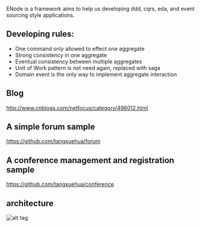 ENode is a framework aims to help us developing ddd, cqrs, eda, and event sourcing style applications.

Developing rules:
--------------
- One command only allowed to effect one aggregate
- Strong consistency in one aggregate
- Eventual consistency between multiple aggregates
- Unit of Work pattern is not need again, replaced with saga
- Domain event is the only way to implement aggregate interaction

Blog
--------------
http://www.cnblogs.com/netfocus/category/496012.html

A simple forum sample
--------------
https://github.com/tangxuehua/forum

A conference management and registration sample
--------------
https://github.com/tangxuehua/conference

architecture
--------------
![alt tag](https://raw.githubusercontent.com/tangxuehua/enode/master/doc/arch.png)
